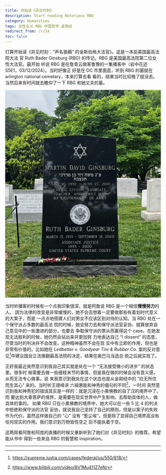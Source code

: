 ```yaml
---
title: 开始读《异见时刻》
description: Start reading Notorious RBG
category: Humanities
tags: 女性主义 RBG 中国哲学 金刚经
redirect_from: /r/14
toc: false
---
```


打算开始读《异见时刻：“声名狼藉” 的金斯伯格大法官》。这是一本前美国最高法院大法
官 Ruth Bader Ginsburg (RBG) 的传记。RBG 是美国最高法院第二位女性大法官。最开始
听说 RBG 是在詹青云做客鲁豫的一集播客中（岩中花述 S5E1，03/12/2024）。当时好像正
好是在 DC 市里面逛，听到 RBG 的墓就在 arlington national cemetary，本来打算去看
看的，结果当时比较晚了就没去。当然后来有时间就去瞻仰了一下 RBG 和她丈夫的墓。

<img src="/images/14-starting-notorious-rbg/grave-rbg.jpg" alt="Grave of RBG and her husband"
  width="646px" class="align-center" />

当时听播客的时候有一个点我印象很深，就是阿詹说 RBG 是一个相信**慢慢努力**的人。
因为法律的改变是非常缓慢的，她不会去想着一定要做那些有着划时代意义的大案子，而是
一点点地搭建人们对男女不应该区别对待的认知。当 RBG 处在一个保守派占多数的最高法
院的时候，她会努力去和保守派法官妥协，就算放弃自己意见中的一些激进的部分，也要去
争取保守派的票从而赢得这个 case。在她发现无法胜利的时候，她仍然会站出来并更加努
力地表达自己 “I dissent” 的态度，尽管当时的判决并不会改变。这种精神虽然不会在现
实中有立即的作用，但也是非常有价值的。比如她在 *Ledbetter v. Goodyear Tire &
Rubber Co.* 案的反对意见[^1]中建议国会立法推翻最高法院的决定，结果在奥巴马当选总
统之后就实现了。

正好我最近突然意识到我自己其实就是处在一个 “无法接受微小的进步” 的状态里。很多时
候需要去做一些细枝末节的事情，但是我在做的时候会没有意义感，从而无法专心做事。说
来我意识到我处在这个状态也是从金刚经中的 “应无所住而生其心” 来的。当时听王德峰讲
六祖惠能和神秀的偈句的不<span style="white-space: nowrap;">同[^2]</span>，一时间
突然意识到我和神秀犯的错误其实是一样的：就是沉浸在小乘佛教的自了汉的境界中了。而
要达到大乘菩萨的境界，是需要在现实世界中产生影响，去帮助具体的人，做具体的事的。
如果 RBG 只在小乘佛教的境界中，她大可以在一些 5 比 4 的判决中拒绝和保守派的法官
妥协，就说我自己坚持了自己的原则，但是以案子的失败作为代价。虽然这样做自己的 “心”
没有 “惹尘埃”，但是除了显得自己境界高没有任何现实的作用。我们意识到万物皆性空之
后不能执着于空。

这两周看阿詹和阿庞的直播的时候又重新听到了她们对《异见时刻》的推荐。希望能从书中
得到一些来自 RBG 的智慧和 inspiration。

---

[^1]: https://supreme.justia.com/cases/federal/us/550/618/
[^2]: https://www.bilibili.com/video/BV1Mu411Z7eN/
